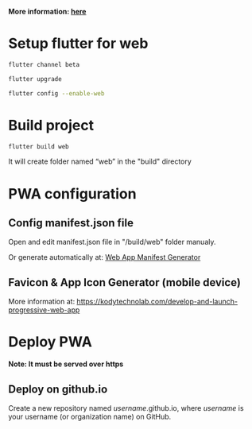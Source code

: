 **More information: [here](https://kodytechnolab.com/develop-and-launch-progressive-web-app)**
# Setup flutter for web
```bash
flutter channel beta

flutter upgrade

flutter config --enable-web
```
# Build project
```bash
flutter build web
```
It will create folder named “web” in the "build" directory

# PWA configuration
## Config manifest.json file
Open and edit manifest.json file in "/build/web" folder manualy.

Or generate automatically at:
[Web App Manifest Generator](https://app-manifest.firebaseapp.com/)

## Favicon & App Icon Generator (mobile device)
More information at: https://kodytechnolab.com/develop-and-launch-progressive-web-app

# Deploy PWA
**Note: It must be served over https**
## Deploy on github.io
Create a new repository named *username*.github.io, where *username* is your username (or organization name) on GitHub.
